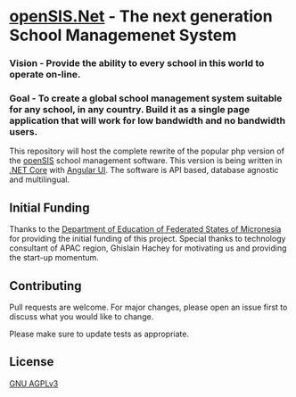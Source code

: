 # [openSIS.Net](https://opensis.com/) - The next generation School Managemenet System

### Vision - Provide the ability to every school in this world to operate on-line.

### Goal - To create a global school management system suitable for any school, in any country. Build it as a single page application that will work for low bandwidth and no bandwidth users.

This repository will host the complete rewrite of the popular php version of the [openSIS](https://opensis.com) school management software. This version is being written in [.NET Core](https://dotnet.microsoft.com/) with [Angular UI](https://angular.io/). The software is API based, database agnostic and multilingual.

## Initial Funding
Thanks to the [Department of Education of Federated States of Micronesia](http://national.doe.fm/) for providing the initial funding of this project. Special thanks to technology consultant of APAC region, Ghislain Hachey for motivating us and providing the start-up momentum.

## Contributing
Pull requests are welcome. For major changes, please open an issue first to discuss what you would like to change.

Please make sure to update tests as appropriate.

## License
[GNU AGPLv3](https://www.gnu.org/licenses/agpl-3.0.en.html)
